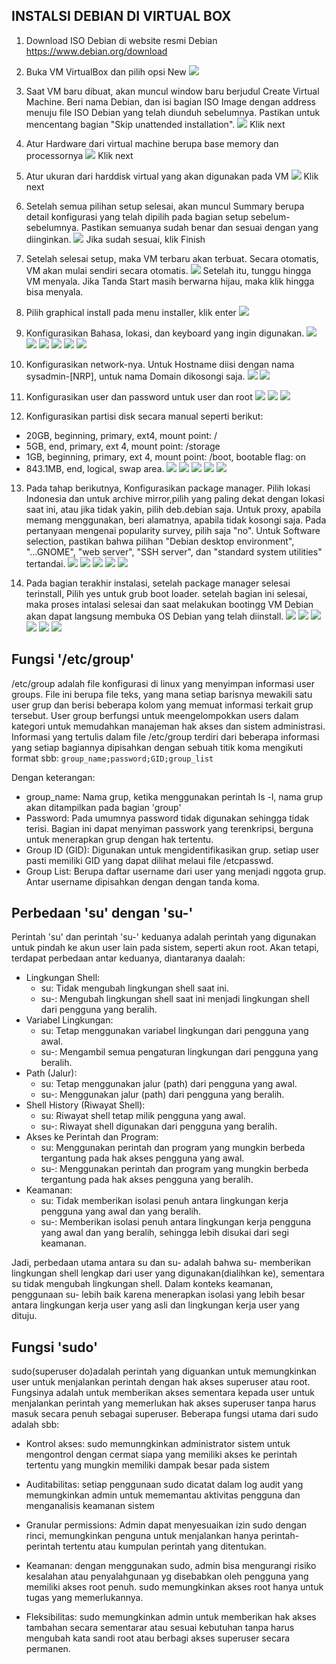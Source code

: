 ## INSTALSI DEBIAN DI VIRTUAL BOX

1. Download ISO Debian di website resmi Debian https://www.debian.org/download

2. Buka VM VirtualBox dan pilih opsi New
    ![](/assets/newVM.png)

3. Saat VM baru dibuat, akan muncul window baru berjudul Create Virtual Machine. Beri nama Debian, dan isi bagian ISO Image dengan address menuju file ISO Debian yang telah diunduh sebelumnya. Pastikan untuk mencentang bagian "Skip unattended installation".
    ![](/assets/VMName.png)
Klik next

4. Atur Hardware dari virtual machine berupa base memory dan processornya
    ![](/assets/VMHardware.png)
Klik next

5. Atur ukuran dari harddisk virtual yang akan digunakan pada VM
    ![](/assets/VMVirtualHarddisk.png)
Klik next

6. Setelah semua pilihan setup selesai, akan muncul Summary berupa detail konfigurasi yang telah dipilih pada bagian setup sebelum-sebelumnya. Pastikan semuanya sudah benar dan sesuai dengan yang diinginkan.
    ![](/assets/VMSummary.png)
Jika sudah sesuai, klik Finish

7. Setelah selesai setup, maka VM terbaru akan terbuat. Secara otomatis, VM akan mulai sendiri secara otomatis.
    ![](/assets/VMStarting.png)
Setelah itu, tunggu hingga VM menyala. Jika Tanda Start masih berwarna hijau, maka klik hingga bisa menyala.

8. Pilih graphical install pada menu installer, klik enter
    ![](/assets/graphicalinstall.png)

9. Konfigurasikan Bahasa, lokasi, dan keyboard yang ingin digunakan.
    ![](/assets/selectLanguage.png)
    ![](/assets/selectLocation.png)
    ![](/assets/selectContinents.png)
    ![](/assets/selectCountry.png)
    ![](/assets/configureLocale.png)
    ![](/assets/configureKeyboard.png)

10. Konfigurasikan network-nya. Untuk Hostname diisi dengan nama sysadmin-[NRP], untuk nama Domain dikosongi saja.
    ![](/assets/Hostname.png)
    ![](/assets/domainName.png)

11. Konfigurasikan user dan password untuk user dan root
    ![](/assets/username.png)
    ![](/assets/rootPassword.png)
    ![](/assets/userPassword.png)

12. Konfigurasikan partisi disk secara manual seperti berikut:
- 20GB, beginning, primary, ext4, mount point: /
- 5GB, end, primary, ext 4, mount point: /storage
- 1GB, beginning, primary, ext 4, mount point: /boot, bootable flag: on
- 843.1MB, end, logical, swap area.
    ![](/assets/partitionManual.png)
    ![](/assets/partitionSelect.png)
    ![](/assets/partitionConfigure.png)
    ![](/assets/partitionSettings.png)
    ![](/assets/partitionPreview.png)

13. Pada tahap berikutnya, Konfigurasikan package manager. Pilih lokasi Indonesia dan untuk archive mirror,pilih yang paling dekat dengan lokasi saat ini, atau jika tidak yakin, pilih deb.debian saja. Untuk proxy, apabila memang menggunakan, beri alamatnya, apabila tidak kosongi saja. Pada pertanyaan mengenai popularity survey, pilih saja "no". Untuk Software selection, pastikan bahwa pilihan "Debian desktop environment", "...GNOME", "web server", "SSH server", dan "standard system utilities" tertandai.
    ![](/assets/configurepackagemanager.png)
    ![](/assets/configurepackagemanagercountry.png)
    ![](/assets/configurepackagemanagerkartolo.png)
    ![](/assets/proxy.png)
    ![](/assets/softwareselection.png)

14. Pada bagian terakhir instalasi, setelah package manager selesai terinstall, Pilih yes untuk grub boot loader. setelah bagian ini selesai, maka proses intalasi selesai dan saat melakukan bootingg VM Debian akan dapat langsung membuka OS Debian yang telah diinstall.
    ![](/assets/grubboot.png)
    ![](/assets/grubbootloader.png)
    ![](/assets/finishinstalling.png)
    ![](/assets/bootingOS.png)
    ![](/assets/bootingLogin.png)
    ![](/assets/desktopview.png)

## Fungsi '/etc/group'
/etc/group adalah file konfigurasi di linux yang menyimpan informasi user groups. File ini berupa file teks, yang mana setiap barisnya mewakili satu user grup dan berisi beberapa kolom yang memuat informasi terkait grup tersebut. User group berfungsi untuk meengelompokkan users dalam kategori untuk memudahkan manajeman hak akses dan sistem administrasi.
Informasi yang tertulis dalam file /etc/group terdiri dari beberapa informasi yang setiap bagiannya dipisahkan dengan sebuah titik koma mengikuti format sbb:
    `group_name;password;GID;group_list`

Dengan keterangan:
- group_name: Nama grup, ketika menggunakan perintah ls -l, nama grup akan ditampilkan pada bagian 'group'
- Password: Pada umumnya password tidak digunakan sehingga tidak terisi. Bagian ini dapat menyiman passwork yang terenkripsi, berguna untuk menerapkan grup dengan hak tertentu.
- Group ID (GID): Digunakan untuk mengidentifikasikan grup. setiap user pasti memiliki GID yang dapat dilihat melaui file /etcpasswd.
- Group List: Berupa daftar username dari user yang menjadi nggota grup. Antar username dipisahkan dengan dengan tanda koma.

## Perbedaan 'su' dengan 'su-'
Perintah 'su' dan perintah 'su-' keduanya adalah perintah yang digunakan untuk pindah ke akun user lain pada sistem, seperti akun root. 
Akan tetapi, terdapat perbedaan antar keduanya, diantaranya daalah:
- Lingkungan Shell:
    - su: Tidak mengubah lingkungan shell saat ini.
    - su-: Mengubah lingkungan shell saat ini menjadi lingkungan shell dari pengguna yang beralih.
- Variabel Lingkungan:
    - su: Tetap menggunakan variabel lingkungan dari pengguna yang awal.
    - su-: Mengambil semua pengaturan lingkungan dari pengguna yang beralih.
- Path (Jalur):
    - su: Tetap menggunakan jalur (path) dari pengguna yang awal.
    - su-: Menggunakan jalur (path) dari pengguna yang beralih.
- Shell History (Riwayat Shell):
    - su: Riwayat shell tetap milik pengguna yang awal.
    - su-: Riwayat shell digunakan dari pengguna yang beralih.
- Akses ke Perintah dan Program:
    - su: Menggunakan perintah dan program yang mungkin berbeda tergantung pada hak akses pengguna yang awal.
    - su-: Menggunakan perintah dan program yang mungkin berbeda tergantung pada hak akses pengguna yang beralih.
- Keamanan:
    - su: Tidak memberikan isolasi penuh antara lingkungan kerja pengguna yang awal dan yang beralih.
    - su-: Memberikan isolasi penuh antara lingkungan kerja pengguna yang awal dan yang beralih, sehingga lebih disukai dari segi keamanan.

Jadi, perbedaan utama antara su dan su- adalah bahwa su- memberikan lingkungan shell lengkap dari user yang digunakan(dialihkan ke), sementara su tidak mengubah lingkungan shell. Dalam konteks keamanan, penggunaan su- lebih baik karena menerapkan isolasi yang lebih besar antara lingkungan kerja user yang asli dan lingkungan kerja user yang dituju.

## Fungsi 'sudo'
sudo(superuser do)adalah perintah yang diguankan untuk memungkinkan user untuk menjalankan perintah dengan hak akses superuser atau root. Fungsinya adalah untuk memberikan akses sementara kepada user untuk menjalankan perintah yang memerlukan hak akses superuser tanpa harus masuk secara penuh sebagai superuser.
Beberapa fungsi utama dari sudo adalah sbb:
- Kontrol akses: sudo memunngkinkan administrator sistem untuk mengontrol dengan cermat siapa yang memiliki akses ke perintah tertentu yang mungkin memiliki dampak besar pada sistem

- Auditabilitas: setiap penggunaan sudo dicatat dalam log audit yang memungkinkan admin untuk mememantau aktivitas pengguna dan menganalisis keamanan sistem

- Granular permissions: Admin dapat menyesuaikan izin sudo dengan rinci, memungkinkan penguna untuk menjalankan hanya perintah-perintah tertentu atau kumpulan perintah yang ditentukan.

- Keamanan: dengan menggunakan sudo, admin bisa mengurangi risiko kesalahan atau penyalahgunaan yg disebabkan oleh pengguna yang memiliki akses root penuh. sudo memungkinkan akses root hanya untuk tugas yang memerlukannya.

- Fleksibilitas: sudo memungkinkan admin untuk memberikan hak akses tambahan secara sementarar atau sesuai kebutuhan tanpa harus mengubah kata sandi root atau berbagi akses superuser secara permanen.